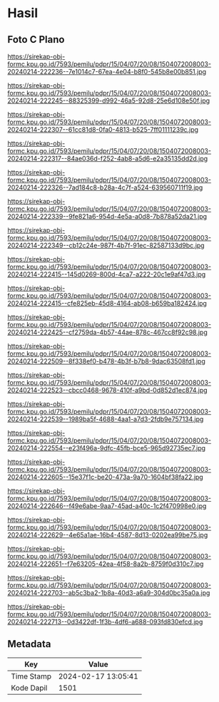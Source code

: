 # Hasil

## Foto C Plano

https://sirekap-obj-formc.kpu.go.id/7593/pemilu/pdpr/15/04/07/20/08/1504072008003-20240214-222236--7e1014c7-67ea-4e04-b8f0-545b8e00b851.jpg

https://sirekap-obj-formc.kpu.go.id/7593/pemilu/pdpr/15/04/07/20/08/1504072008003-20240214-222245--88325399-d992-46a5-92d8-25e6d108e50f.jpg

https://sirekap-obj-formc.kpu.go.id/7593/pemilu/pdpr/15/04/07/20/08/1504072008003-20240214-222307--61cc81d8-0fa0-4813-b525-7ff01111239c.jpg

https://sirekap-obj-formc.kpu.go.id/7593/pemilu/pdpr/15/04/07/20/08/1504072008003-20240214-222317--84ae036d-f252-4ab8-a5d6-e2a35135dd2d.jpg

https://sirekap-obj-formc.kpu.go.id/7593/pemilu/pdpr/15/04/07/20/08/1504072008003-20240214-222326--7ad184c8-b28a-4c7f-a524-639560711f19.jpg

https://sirekap-obj-formc.kpu.go.id/7593/pemilu/pdpr/15/04/07/20/08/1504072008003-20240214-222339--9fe821a6-954d-4e5a-a0d8-7b878a52da21.jpg

https://sirekap-obj-formc.kpu.go.id/7593/pemilu/pdpr/15/04/07/20/08/1504072008003-20240214-222349--cb12c24e-987f-4b7f-91ec-82587133d9bc.jpg

https://sirekap-obj-formc.kpu.go.id/7593/pemilu/pdpr/15/04/07/20/08/1504072008003-20240214-222415--145d0269-800d-4ca7-a222-20c1e9af47d3.jpg

https://sirekap-obj-formc.kpu.go.id/7593/pemilu/pdpr/15/04/07/20/08/1504072008003-20240214-222415--cfe825eb-45d8-4164-ab08-b659ba182424.jpg

https://sirekap-obj-formc.kpu.go.id/7593/pemilu/pdpr/15/04/07/20/08/1504072008003-20240214-222425--cf2759da-4b57-44ae-878c-467cc8f92c98.jpg

https://sirekap-obj-formc.kpu.go.id/7593/pemilu/pdpr/15/04/07/20/08/1504072008003-20240214-222509--8f338ef0-b478-4b3f-b7b8-9dac63508fd1.jpg

https://sirekap-obj-formc.kpu.go.id/7593/pemilu/pdpr/15/04/07/20/08/1504072008003-20240214-222523--cbcc0468-9678-410f-a9bd-0d852d1ec874.jpg

https://sirekap-obj-formc.kpu.go.id/7593/pemilu/pdpr/15/04/07/20/08/1504072008003-20240214-222539--1989ba5f-4688-4aa1-a7d3-2fdb9e757134.jpg

https://sirekap-obj-formc.kpu.go.id/7593/pemilu/pdpr/15/04/07/20/08/1504072008003-20240214-222554--e23f496a-9dfc-45fb-bce5-965d92735ec7.jpg

https://sirekap-obj-formc.kpu.go.id/7593/pemilu/pdpr/15/04/07/20/08/1504072008003-20240214-222605--15e37f1c-be20-473a-9a70-1604bf38fa22.jpg

https://sirekap-obj-formc.kpu.go.id/7593/pemilu/pdpr/15/04/07/20/08/1504072008003-20240214-222646--f49e6abe-9aa7-45ad-a40c-1c2f470998e0.jpg

https://sirekap-obj-formc.kpu.go.id/7593/pemilu/pdpr/15/04/07/20/08/1504072008003-20240214-222629--4e65a1ae-16b4-4587-8d13-0202ea99be75.jpg

https://sirekap-obj-formc.kpu.go.id/7593/pemilu/pdpr/15/04/07/20/08/1504072008003-20240214-222651--f7e63205-42ea-4f58-8a2b-8759f0d310c7.jpg

https://sirekap-obj-formc.kpu.go.id/7593/pemilu/pdpr/15/04/07/20/08/1504072008003-20240214-222703--ab5c3ba2-1b8a-40d3-a6a9-304d0bc35a0a.jpg

https://sirekap-obj-formc.kpu.go.id/7593/pemilu/pdpr/15/04/07/20/08/1504072008003-20240214-222713--0d3422df-1f3b-4df6-a688-093fd830efcd.jpg


## Metadata

| Key        | Value               |
| ---------- | ------------------- |
| Time Stamp | 2024-02-17 13:05:41 |
| Kode Dapil | 1501                |



